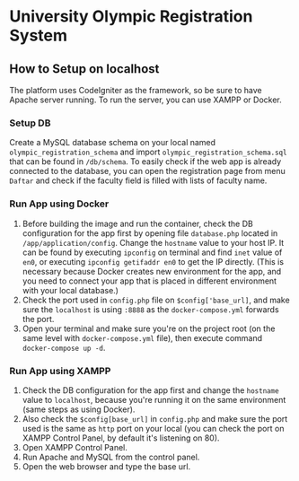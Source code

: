 # University Olympic Registration System
## How to Setup on localhost
The platform uses CodeIgniter as the framework, so be sure to have Apache server running. To run the server, you can use XAMPP or Docker.
### Setup DB
Create a MySQL database schema on your local named `olympic_registration_schema` and import `olympic_registration_schema.sql` that can be found in `/db/schema`.
To easily check if the web app is already connected to the database, you can open the registration page from menu `Daftar` and check if the faculty field is filled with lists of faculty name.
### Run App using Docker
1. Before building the image and run the container, check the DB configuration for the app first by opening file `database.php` located in `/app/application/config`. Change the `hostname` value to your host IP. It can be found by executing `ipconfig` on terminal and find `inet` value of `en0`, or executing `ipconfig getifaddr en0` to get the IP directly. (This is necessary because Docker creates new environment for the app, and you need to connect your app that is placed in different environment with your local database.)
2. Check the port used in `config.php` file on `$config['base_url]`, and make sure the `localhost` is using `:8888` as the `docker-compose.yml` forwards the port.
3. Open your terminal and make sure you're on the project root (on the same level with `docker-compose.yml` file), then execute command `docker-compose up -d`.

### Run App using XAMPP
1. Check the DB configuration for the app first and change the `hostname` value to `localhost`, because you're running it on the same environment (same steps as using Docker).
2. Also check the `$config[base_url]` in `config.php` and make sure the port used is the same as `http` port on your local (you can check the port on XAMPP Control Panel, by default it's listening on 80).
3. Open XAMPP Control Panel.
4. Run Apache and MySQL from the control panel.
5. Open the web browser and type the base url.